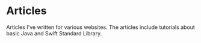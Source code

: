 # Articles
Articles I've written for various websites. The articles include tutorials about basic Java and Swift Standard Library.
